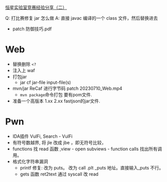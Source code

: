 [恒星实验室竞赛经验分享（二）](https://www.bilibili.com/video/BV1N94y1D75B/)

Q: 打比赛修复 jar 怎么做
A: 直接 javac 编译的一个 class 文件，然后替换进去

- patch 防御技巧.pdf

# Web

- 替换删除 `<?`
- 注入上 waf
- 打包jar
  - jar cf jar-file input-file(s)
- mvn/jar ReCaf 进行字节码 patch 20230710_Web.mp4 
  - `mvn package`命令打包 要有pom文件.
- 准备一个高版本 1.xx 2.xx fastjson的jar文件.

# Pwn
- IDA插件 VulFi, Search - VulFi
- 有符号数越界, 将 jle 改成 jbe ，即无符号比较，
- functions 找 read 函数 ,view - open subviews -  function calls 找出所有调用。
- 格式化字符串漏洞
  - printf 修复: 改为 puts。 改为 call .plt \_puts 地址。直接输入\_puts 不行。
  - gets 函数 ret2text 通过 syscall 改 read